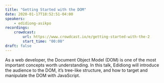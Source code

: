 ```yaml
---
title: "Getting Started with the DOM"
date: 2020-01-17T18:52:51-04:00
speakers:
    - edidiong-asikpo
recordings:
    crowdcast:
        url: https://www.crowdcast.io/e/getting-started-with-the-2
        start_time: "00:00"
draft: false
---
```


As a web developer, the Document Object Model (DOM) is one of the most important concepts worth understanding. In this talk, Edidiong will introduce the audience to the DOM, it’s tree-like structure, and how to target and manipulate the DOM with JavaScript.